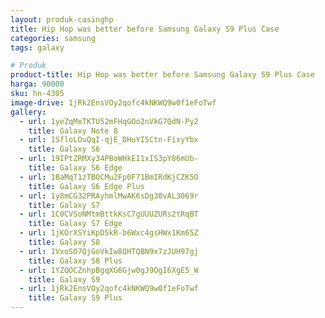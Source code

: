 ```yaml
---
layout: produk-casinghp
title: Hip Hop was better before Samsung Galaxy S9 Plus Case
categories: samsung
tags: galaxy

# Produk
product-title: Hip Hop was better before Samsung Galaxy S9 Plus Case
harga: 90000
sku: hn-4305
image-drive: 1jRk2EnsVOy2qofc4kNKWQ9w0f1eFoTwf
gallery:
  - url: 1yeZqMxTKTU52mFHqGOo2nVkG7QdN-Py2
    title: Galaxy Note 8
  - url: 1SfloLOuQqI-qjE_DHuYI5Ctn-FixyYbx
    title: Galaxy S6
  - url: 19IPtZRMXy34PBoWHkEI1xIS3pY86mUb-
    title: Galaxy S6 Edge
  - url: 1BaMqT1zTBOCMu2Fp0F71BmIRdKjCZK5O
    title: Galaxy S6 Edge Plus
  - url: 1y8mCG32PRAyhmlMwAK6sDg30vAL3069r
    title: Galaxy S7
  - url: 1C0CVSoNMtmBttkKsC7gUUUZURs2tRqBT
    title: Galaxy S7 Edge
  - url: 1jKOrXSYiKpD5kR-b6Wxc4gsHWx1Km65Z
    title: Galaxy S8
  - url: 1VxoSO7QjGoVkIw8QHTQBN9x7zJUH97gj
    title: Galaxy S8 Plus
  - url: 1YZQOCZnhpBgqXG6Gjw0gJ9OgI6XgE5_W
    title: Galaxy S9
  - url: 1jRk2EnsVOy2qofc4kNKWQ9w0f1eFoTwf
    title: Galaxy S9 Plus
---
```

